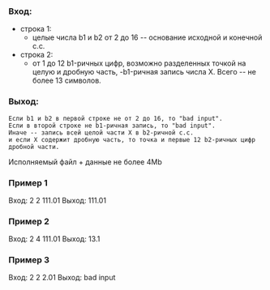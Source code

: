 ### Вход:
* строка 1:
	* целые числа b1 и b2 от 2 до 16 -- основание исходной и конечной с.с.
* строка 2:
	* от 1 до 12 b1-ричных цифр, возможно разделенных точкой на целую и дробную часть, -b1-ричная запись числа X. Всего -- не более 13 символов.
### Выход:
	Если b1 и b2 в первой строке не от 2 до 16, то "bad input".
	Если в второй строке не b1-ричная запись, то "bad input".
	Иначе -- запись всей целой части X в b2-ричной с.с.
	и если X содержит дробную часть, то точка и первые 12 b2-ричных цифр дробной части.

Исполняемый файл + данные не более 4Mb

### Пример 1
Вход:
2 2
111.01
Выход:
111.01

### Пример 2
Вход:
2 4
111.01
Выход:
13.1

### Пример 3
Вход:
2 2
2.01
Выход:
bad input
